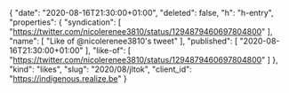 {
  "date": "2020-08-16T21:30:00+01:00",
  "deleted": false,
  "h": "h-entry",
  "properties": {
    "syndication": [
      "https://twitter.com/nicolerenee3810/status/1294879460697804800"
    ],
    "name": [
      "Like of @nicolerenee3810's tweet"
    ],
    "published": [
      "2020-08-16T21:30:00+01:00"
    ],
    "like-of": [
      "https://twitter.com/nicolerenee3810/status/1294879460697804800"
    ]
  },
  "kind": "likes",
  "slug": "2020/08/jltok",
  "client_id": "https://indigenous.realize.be"
}
